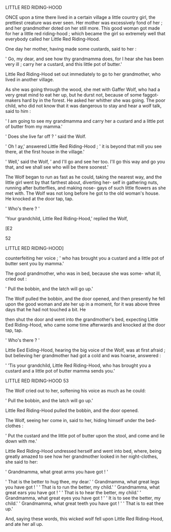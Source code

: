LITTLE RED RIDING-HOOD

ONCE upon a time there lived in a certain village a little country
girl, the prettiest creature was ever seen. Her mother was
excessively fond of her ; and her grandmother doted on her still
more. This good woman got made for her a little red riding-hood ;
which became the girl so extremely well that everybody called her
Little Red Riding-Hood.

One day her mother, having made some custards, said to her :

' Go, my dear, and see how thy grandmamma does, for I hear she
has been very ill ; carry her a custard, and this little pot of butter.'

Little Red Riding-Hood set out immediately to go to her
grandmother, who lived in another village.

As she was going through the wood, she met with Gaffer Wolf,
who had a very great mind to eat her up, but he durst not, because
of some faggot-makers hard by in the forest. He asked her whither
she was going. The poor child, who did not know that it was
dangerous to stay and hear a wolf talk, said to him :

' I am going to see my grandmamma and carry her a custard
and a little pot of butter from my mamma.'

' Does she live far off ? ' said the Wolf.

' Oh ! ay,' answered Little Red Riding-Hood ; ' it is beyond that
mill you see there, at the first house in the village.'

' Well,' said the Wolf, ' and I'll go and see her too. I'll go this
way and go you that, and we shall see who will be there soonest.'

The Wolf began to run as fast as he could, taking the nearest
way, and the little girl went by that farthest about, diverting her-
self in gathering nuts, running after butterflies, and making nose-
gays of such little flowers as she met with. The Wolf was not long
before he got to the old woman's house. He knocked at the door
tap, tap.

' Who's there ? '

'Your grandchild, Little Red Riding-Hood,' replied the Wolf,

<fw>[E2</fw>

<fw>52

LITTLE RED RIDING-HOOD]</fw>

counterfeiting her voice ; ' who has brought you a custard and a
little pot of butter sent you by mamma.'

The good grandmother, who was in bed, because she was some-
what ill, cried out :

' Pull the bobbin, and the latch will go up.'

The Wolf pulled the bobbin, and the door opened, and then
presently he fell upon the good woman and ate her up in a moment,
for it was above three days that he had not touched a bit. He

then shut the door and went into the grandmother's bed, expecting
Little Eed Riding-Hood, who came some time afterwards and
knocked at the door tap, tap.

' Who's there ? '

Little Eed Eiding-Hood, hearing the big voice of the Wolf, was
at first afraid ; but believing her grandmother had got a cold and
was hoarse, answered :

' 'Tis your grandchild, Little Red Riding-Hood, who has brought
you a custard and a little pot of butter mamma sends you.'

<fw>LITTLE RED RIDING-HOOD 53</fw>

The Wolf cried out to her, softening his voice as much as he could:

' Pull the bobbin, and the latch will go up.'

Little Red Riding-Hood pulled the bobbin, and the door opened.

The Wolf, seeing her come in, said to her, hiding himself under
the bed-clothes :

' Put the custard and the little pot of butter upon the stool, and
come and lie down with me.'

Little Red Riding-Hood undressed herself and went into bed,
where, being greatly amazed to see how her grandmother looked
in her night-clothes, she said to her:

' Grandmamma, what great arms you have got ! '

' That is the better to hug thee, my dear.'
' Grandmamma, what great legs you have got ! '
' That is to run the better, my child.'
' Grandmamma, what great ears you have got ! '
' That is to hear the better, my child.'
' Grandmamma, what great eyes you have got ! '
' It is to see the better, my child.'
' Grandmamma, what great teeth you have got ! '
' That is to eat thee up.'

And, saying these words, this wicked wolf fell upon Little Red
Riding-Hood, and ate her all up.

```